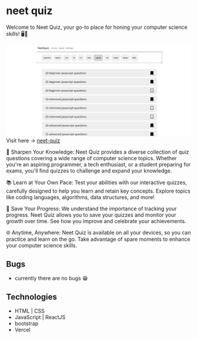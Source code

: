 # neet quiz

Welcome to Neet Quiz, your go-to place for honing your computer science skills! 🖥️🚀

![NeetQuiz](./client/public//neet-quiz.png)
Visit here -> [neet-quiz](https://neet-quiz.vercel.app)

🧠 Sharpen Your Knowledge: Neet Quiz provides a diverse collection of quiz questions covering a wide range of computer science topics. Whether you're an aspiring programmer, a tech enthusiast, or a student preparing for exams, you'll find quizzes to challenge and expand your knowledge.

📚 Learn at Your Own Pace: Test your abilities with our interactive quizzes, carefully designed to help you learn and retain key concepts. Explore topics like coding languages, algorithms, data structures, and more!

💾 Save Your Progress: We understand the importance of tracking your progress. Neet Quiz allows you to save your quizzes and monitor your growth over time. See how you improve and celebrate your achievements.

🌐 Anytime, Anywhere: Neet Quiz is available on all your devices, so you can practice and learn on the go. Take advantage of spare moments to enhance your computer science skills.

## Bugs

- currently there are no bugs 😁

## Technologies

- HTML | CSS
- JavaScript | ReactJS
- bootstrap
- Vercel
